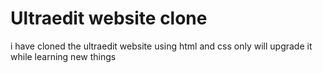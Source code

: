 # Ultraedit website clone
 i have cloned the ultraedit website using html and css only will upgrade it while learning new things
